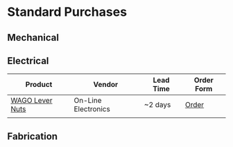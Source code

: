 # Standard Purchases

## Mechanical

## Electrical

| Product                                                                                                | Vendor              | Lead Time |  Order Form   |
| ------------------------------------------------------------------------------------------------------ | ------------------- | --------- | --- |
| [WAGO Lever Nuts](https://www.onlineelec.com/parts/wago/push-wire-connector/series-221/wago-221-2401/) | On-Line Electronics | ~2 days   |  [Order](https://docs.google.com/forms/d/e/1FAIpQLSeC-gIXiTM8l3J99KsdrCILmNB9bCiF9nFZqk21NYEu12xo-w/viewform?usp=pp_url&entry.1811527516=https://www.onlineelec.com/parts/wago/push-wire-connector/series-221/wago-221-2401/&entry.2022993999=WAGO+221-2401+Inline+splicing+connector+with+lever&entry.1133623002=200&entry.1093721913=0.35&entry.835862062=$+Normal+Delivery+(5-10+days)&entry.177808839=Electrical&entry.1273081393=Restock)   |
|                                                                                                        |                     |           |     |

## Fabrication
